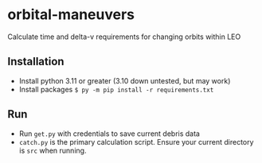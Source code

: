 # orbital-maneuvers
  Calculate time and delta-v requirements for changing orbits within LEO

## Installation
  - Install python 3.11 or greater (3.10 down untested, but may work)
  - Install packages `$ py -m pip install -r requirements.txt`

## Run
  - Run `get.py` with credentials to save current debris data
  - `catch.py` is the primary calculation script.
    Ensure your current directory is `src` when running.
